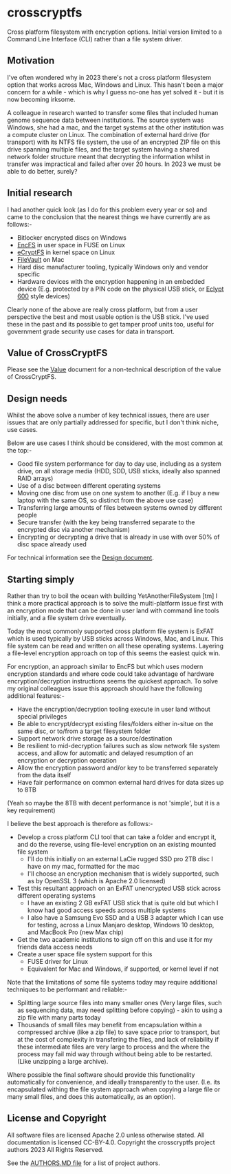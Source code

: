 # crosscryptfs
Cross platform filesystem with encryption options. Initial version limited to a
Command Line Interface (CLI) rather than a file system driver.

## Motivation

I've often wondered why in 2023 there's not a cross platform filesystem option that works across Mac, Windows and Linux. This hasn't been a major concern for a while - which is why I guess no-one has yet solved it - but it is now becoming irksome.

A colleague in research wanted to transfer some files that included human genome sequence data between institutions. The source system was Windows, she had a mac, and the target systems at the other institution was a compute cluster on Linux. The combination of external hard drive (for transport) with its NTFS file system, the use of an encrypted ZIP file on this drive spanning multiple files, and the target system having a shared network folder structure meant that decrypting the information whilst in transfer was impractical and failed after over 20 hours. In 2023 we must be able to do better, surely?

## Initial research

I had another quick look (as I do for this problem every year or so) and came to the conclusion that the nearest things we have currently are as follows:-

- Bitlocker encrypted discs on Windows
- [EncFS](https://github.com/vgough/encfs) in user space in FUSE on Linux
- [eCryptFS](https://www.ecryptfs.org/home) in kernel space on Linux
- [FileVault](https://support.apple.com/en-gb/guide/security/sec4c6dc1b6e/web) on Mac
- Hard disc manufacturer tooling, typically Windows only and vendor specific
- Hardware devices with the encryption happening in an embedded device (E.g. protected by a PIN code on the physical USB stick, or [Eclypt 600](https://www.ncsc.gov.uk/organisation/viasat-uk/eclypt-600enhanced) style devices)

Clearly none of the above are really cross platform, but from a user perspective the best and most usable option is the USB stick. I've used these in the past and its possible to get tamper proof units too, useful for government grade security use cases for data in transport.

## Value of CrossCryptFS

Please see the [Value](docs/VALUE.md) document for a non-technical description of 
the value of CrossCryptFS.

## Design needs

Whilst the above solve a number of key technical issues, there are user issues that are only partially addressed for specific, but I don't think niche, use cases.

Below are use cases I think should be considered, with the most common at the top:-

- Good file system performance for day to day use, including as a system drive, on all storage media (HDD, SDD, USB sticks, ideally also spanned RAID arrays)
- Use of a disc between different operating systems
- Moving one disc from use on one system to another (E.g. if I buy a new laptop with the same OS, so distinct from the above use case)
- Transferring large amounts of files between systems owned by different people
- Secure transfer (with the key being transferred separate to the encrypted disc via another mechanism)
- Encrypting or decrypting a drive that is already in use with over 50% of disc space already used

For technical information see the [Design document](docs/DESIGN.md).

## Starting simply

Rather than try to boil the ocean with building YetAnotherFileSystem [tm] I think a more practical approach is to solve the multi-platform issue first with an encryption mode that can be done in user land with command line tools initially, and a file system drive eventually.

Today the most commonly supported cross platform file system is ExFAT which is used typically by USB sticks across Windows, Mac, and Linux. This file system can be
read and written on all these operating systems. Layering a file-level encryption approach on top of this seems the easiest quick win.

For encryption, an approach similar to EncFS but which uses modern encryption standards and where code could take advantage of hardware encryption/decryption instructions seems the quickest approach. To solve my original colleagues issue this approach should have the following additional features:-

- Have the encryption/decryption tooling execute in user land without special privileges
- Be able to encrypt/decrypt existing files/folders either in-situe on the same disc, or to/from a target filesystem folder
- Support network drive storage as a source/destination
- Be resilient to mid-decryption failures such as slow network file system access, and allow for automatic and delayed resumption of an encryption or decryption operation
- Allow the encryption password and/or key to be transferred separately from the data itself
- Have fair performance on common external hard drives for data sizes up to 8TB

(Yeah so maybe the 8TB with decent performance is not 'simple', but it is a key requirement)

I believe the best approach is therefore as follows:-

- Develop a cross platform CLI tool that can take a folder and encrypt it, and do the reverse, using file-level encryption on an existing mounted file system
  - I'll do this initially on an external LaCie rugged SSD pro 2TB disc I have on my mac, formatted for the mac
  - I'll choose an encryption mechanism that is widely supported, such as by OpenSSL 3 (which is Apache 2.0 licensed)
- Test this resultant approach on an ExFAT unencrypted USB stick across different operating systems
  - I have an existing 2 GB exFAT USB stick that is quite old but which I know had good access speeds across multiple systems
  - I also have a Samsung Evo SSD and a USB 3 adapter which I can use for testing, across a Linux Manjaro desktop, Windows 10 desktop, and MacBook Pro (new Max chip)
- Get the two academic institutions to sign off on this and use it for my friends data access needs
- Create a user space file system support for this
  - FUSE driver for Linux
  - Equivalent for Mac and Windows, if supported, or kernel level if not

Note that the limitations of some file systems today may require additional techniques to be performant and reliable:-

- Splitting large source files into many smaller ones (Very large files, such as sequencing data, may need splitting before copying) - akin to using a zip file with many parts today
- Thousands of small files may benefit from encapsulation within a compressed archive (like a zip file) to save space prior to transport, but at the cost of complexity in transfering the files, and lack of reliability if these intermediate files are very large to process and the where the process may fail mid way through without being able to be restarted. (Like unzipping a large archive).

Where possible the final software should provide this functionality automatically for convenience, and ideally transparently to the user. (I.e. its encapsulated withing the file system approach when copying a large file or many small files, and does this automatically, as an option).

## License and Copyright

All software files are licensed Apache 2.0 unless otherwise stated. All documentation is licensed CC-BY-4.0. Copyright the crosscryptfs project authors 2023 All Rights Reserved.

See the [AUTHORS.MD file](AUTHORS.md) for a list of project authors.